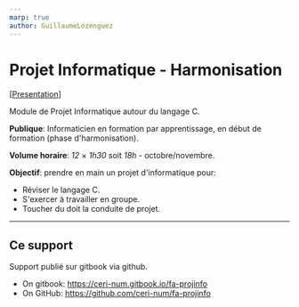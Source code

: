 ```yaml
---
marp: true
author: GuillaumeLozenguez
---
```


# Projet Informatique - Harmonisation

[[Presentation](README-slide.html)]

Module de Projet Informatique autour du langage C.

**Publique**: Informaticien en formation par apprentissage, en début de formation (phase d'harmonisation).

**Volume horaire**: *12* &times; *1h30* soit *18h* - octobre/novembre.

**Objectif**: prendre en main un projet d'informatique pour:

- Réviser le langage C.
- S'exercer à travailler en groupe.
- Toucher du doit la conduite de projet.

---

## Ce support

Support publié sur gitbook via github.

- On gitbook: https://ceri-num.gitbook.io/fa-projinfo
- On GitHub: https://github.com/ceri-num/fa-projinfo

